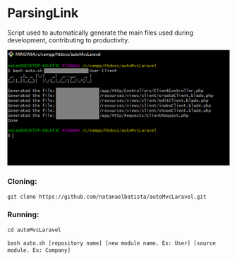 # ParsingLink

Script used to automatically generate the main files used during development, contributing to productivity.

![sch](https://github.com/NatanaelBatista/autoMvcLaravel/blob/main/autoMvcLaravel.png)

### Cloning:
```
git clone https://github.com/natanaelbatista/autoMvcLaravel.git
```

### Running:
```
cd autoMvcLaravel
```

```
bash auto.sh [repository name] [new module name. Ex: User] [source module. Ex: Company]
```